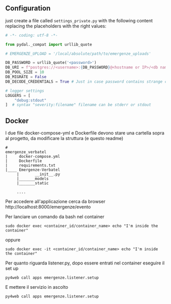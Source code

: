 ## Configuration

just create a file called `settings_private.py` with the following content replacing
the placeholders with the right values:

```py
# -*- coding: utf-8 -*-

from pydal._compat import urllib_quote

# EMERGENZE_UPLOAD = '/local/absolute/path/to/emergenze_uploads'

DB_PASSWORD = urllib_quote('<password>')
DB_URI = f"postgres://<username>:{DB_PASSWORD}@<hostname or IP>/<db name>"
DB_POOL_SIZE = 10
DB_MIGRATE = False
DB_DECODE_CREDENTIALS = True # Just in case password contains strange characters

# logger settings
LOGGERS = [
    "debug:stdout"
]  # syntax "severity:filename" filename can be stderr or stdout

```
## Docker

I due file docker-compose-yml e Dockerfile devono stare una cartella sopra al progetto, da modificare la struttura (e questo readme)

```
# 
emergenze_verbatel
|     docker-compose.yml
|     Dockerfile
|     requirements.txt
|____ Emergenze-Verbatel
     |       __init__.py
     |_______models
     |_______static

     ....

```
Per accedere all'applicazione cerca da browser http://localhost:8000/emergenze/evento

Per lanciare un comando da bash nel container
```
sudo docker exec <container_id/container_name> echo "I'm inside the container"
```
oppure
```
sudo docker exec -it <container_id/container_name> echo "I'm inside the container"
```
Per quanto riguarda listener.py, dopo essere entrati nel container eseguire il set up
```
py4web call apps emergenze.listener.setup
```
E mettere il servizio in ascolto
```
py4web call apps emergenze.listener.setup
```
